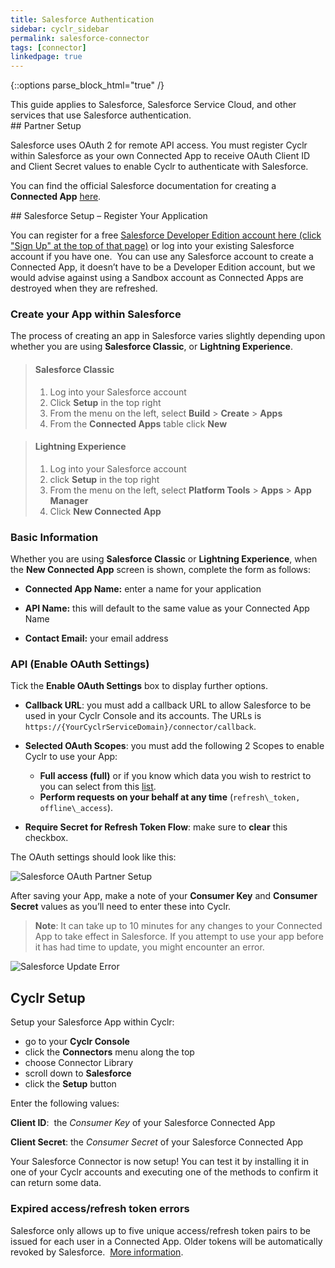 ```yaml
---
title: Salesforce Authentication
sidebar: cyclr_sidebar
permalink: salesforce-connector
tags: [connector]
linkedpage: true
---
```

{::options parse_block_html="true" /}
<section class="card">
This guide applies to Salesforce, Salesforce Service Cloud, and other services that use Salesforce authentication.


</section>
<section class="card">
## Partner Setup

Salesforce uses OAuth 2 for remote API access. You must register Cyclr within Salesforce as your own Connected App to receive OAuth Client ID and Client Secret values to enable Cyclr to authenticate with Salesforce.

You can find the official Salesforce documentation for creating a **Connected App** [here](https://help.salesforce.com/articleView?id=connected_app_create.htm).


</section>
<section class="card">
## Salesforce Setup – Register Your Application

You can register for a free [Salesforce Developer Edition account here (click "Sign Up" at the top of that page)](https://developer.salesforce.com/) or log into your existing Salesforce account if you have one.  You can use any Salesforce account to create a Connected App, it doesn’t have to be a Developer Edition account, but we would advise against using a Sandbox account as Connected Apps are destroyed when they are refreshed.

### Create your App within Salesforce

The process of creating an app in Salesforce varies slightly depending upon whether you are using **Salesforce Classic**, or **Lightning Experience**.

> #### Salesforce Classic 
> 1.   Log into your Salesforce account
> 2.   Click **Setup** in the top right
> 3.   From the menu on the left, select **Build** > **Create** > **Apps**
> 4.   From the **Connected Apps** table click **New**

> #### Lightning Experience
> 1.   Log into your Salesforce account
> 2.   click **Setup** in the top right
> 3.   From the menu on the left, select **Platform Tools** > **Apps** > **App Manager**
> 4.   Click **New Connected App**

### Basic Information

Whether you are using **Salesforce Classic** or **Lightning Experience**, when the **New Connected App** screen is shown, complete the form as follows:

* **Connected App Name:** enter a name for your application

* **API Name:** this will default to the same value as your Connected App Name

* **Contact Email:** your email address

### API (Enable OAuth Settings)

Tick the **Enable OAuth Settings** box to display further options.

* **Callback URL**: you must add a callback URL to allow Salesforce to be used in your Cyclr Console and its accounts.
    The URLs is `https://{YourCyclrServiceDomain}/connector/callback`.

* **Selected OAuth Scopes**: you must add the following 2 Scopes to enable Cyclr to use your App:
    * **Full access (full)** or if you know which data you wish to restrict to you can select from this [list](https://help.salesforce.com/articleView?id=sf.remoteaccess_oauth_tokens_scopes.htm&type=5).
    * **Perform requests on your behalf at any time** (`refresh\_token, offline\_access`).

* **Require Secret for Refresh Token Flow**: make sure to **clear** this checkbox.

The OAuth settings should look like this:

![Salesforce OAuth Partner Setup](./images/salesforce-partner-setup-oauth.png)

After saving your App, make a note of your **Consumer Key** and **Consumer Secret** values as you’ll need to enter these into Cyclr.

> **Note**: It can take up to 10 minutes for any changes to your Connected App to take effect in Salesforce. If you attempt to use your app before it has had time to update, you might encounter an error.

![Salesforce Update Error](./images/salesforce_update_error.png)

</section>
<section class="card">

## Cyclr Setup

Setup your Salesforce App within Cyclr:

*   go to your **Cyclr Console**
*   click the **Connectors** menu along the top
*   choose Connector Library
*   scroll down to **Salesforce**
*   click the **Setup** button

Enter the following values:

**Client ID**:  the _Consumer Key_ of your Salesforce Connected App

**Client Secret**: the _Consumer Secret_ of your Salesforce Connected App

Your Salesforce Connector is now setup! You can test it by installing it in one of your Cyclr accounts and executing one of the methods to confirm it can return some data.

### Expired access/refresh token errors

Salesforce only allows up to five unique access/refresh token pairs to be issued for each user in a Connected App. Older tokens will be automatically revoked by Salesforce.  [More information](https://help.salesforce.com/articleView?id=remoteaccess_request_manage.htm).


</section>
